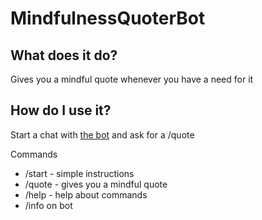 # MindfulnessQuoterBot
## What does it do?
Gives you a mindful quote whenever you have a need for it

## How do I use it?
Start a chat with [the bot](http://telegram.me/MindfulnessQuoterBot) and
ask for a /quote


Commands
- /start - simple instructions
- /quote - gives you a mindful quote
- /help - help about commands
- /info on bot

